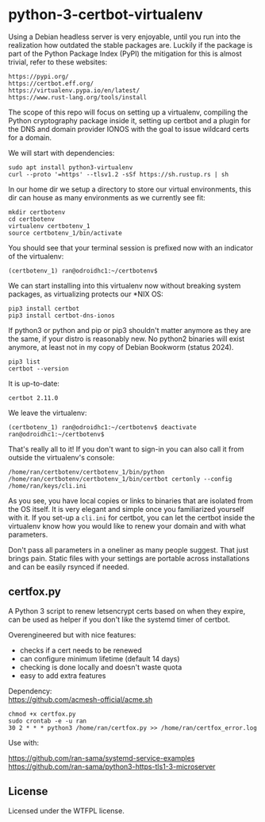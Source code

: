 # python-3-certbot-virtualenv
Using a Debian headless server is very enjoyable, until you run into the realization how outdated the stable packages are. Luckily if the package is part of the Python Package Index (PyPI) the mitigation for this is almost trivial, refer to these websites:
```
https://pypi.org/
https://certbot.eff.org/
https://virtualenv.pypa.io/en/latest/
https://www.rust-lang.org/tools/install
```
The scope of this repo will focus on setting up a virtualenv, compiling the Python cryptography package inside it, setting up certbot and a plugin for the DNS and domain provider IONOS with the goal to issue wildcard certs for a domain.

We will start with dependencies:
```
sudo apt install python3-virtualenv
curl --proto '=https' --tlsv1.2 -sSf https://sh.rustup.rs | sh
```
In our home dir we setup a directory to store our virtual environments, this dir can house as many environments as we currently see fit:
```
mkdir certbotenv
cd certbotenv
virtualenv certbotenv_1
source certbotenv_1/bin/activate
```
You should see that your terminal session is prefixed now with an indicator of the virtualenv:
```
(certbotenv_1) ran@odroidhc1:~/certbotenv$
```
We can start installing into this virtualenv now without breaking system packages, as virtualizing protects our *NIX OS:
```
pip3 install certbot
pip3 install certbot-dns-ionos
```
If python3 or python and pip or pip3 shouldn't matter anymore as they are the same, if your distro is reasonably new. No python2 binaries will exist anymore, at least not in my copy of Debian Bookworm (status 2024).
```
pip3 list
certbot --version
```
It is up-to-date:
```
certbot 2.11.0
```
We leave the virtualenv:
```
(certbotenv_1) ran@odroidhc1:~/certbotenv$ deactivate
ran@odroidhc1:~/certbotenv$
```
That's really all to it! If you don't want to sign-in you can also call it from outside the virtualenv's console:
```
/home/ran/certbotenv/certbotenv_1/bin/python /home/ran/certbotenv/certbotenv_1/bin/certbot certonly --config /home/ran/keys/cli.ini
```
As you see, you have local copies or links to binaries that are isolated from the OS itself. It is very elegant and simple once you familiarized yourself with it. If you set-up a ```cli.ini``` for certbot, you can let the certbot inside the virtualenv know how you would like to renew your domain and with what parameters.

Don't pass all parameters in a oneliner as many people suggest. That just brings pain. Static files with your settings are portable across installations and can be easily rsynced if needed.

## certfox.py
A Python 3 script to renew letsencrypt certs based on when they expire, can be used as helper if you don't like the systemd timer of certbot. 

Overengineered but with nice features:

* checks if a cert needs to be renewed
* can configure minimum lifetime (default 14 days)
* checking is done locally and doesn't waste quota
* easy to add extra features

Dependency:  
https://github.com/acmesh-official/acme.sh  
```
chmod +x certfox.py
sudo crontab -e -u ran
30 2 * * * python3 /home/ran/certfox.py >> /home/ran/certfox_error.log
```

Use with:

https://github.com/ran-sama/systemd-service-examples  
https://github.com/ran-sama/python3-https-tls1-3-microserver  


## License
Licensed under the WTFPL license.
